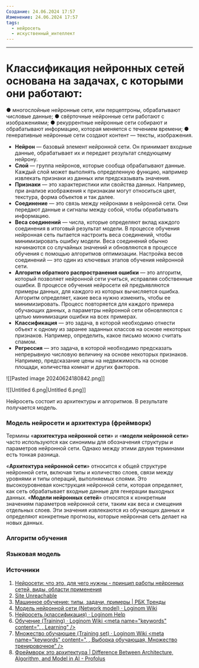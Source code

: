 ```yaml
---
Создание: 24.06.2024 17:57
Изменение: 24.06.2024 17:57
tags:
  - нейросеть
  - искуственный_интеллект
---
```

***

# Классификация нейронных сетей основана на задачах, с которыми они работают:
● многослойные нейронные сети, или перцептроны, обрабатывают числовые данные;
● свёрточные нейронные сети работают с изображениями;
● рекуррентные нейронные сети собирают и обрабатывают информацию, которая меняется с течением времени;
● генеративные нейронные сети создают контент — тексты, изображения.


- **Нейрон** — базовый элемент нейронной сети. Он принимает входные данные, обрабатывает их и передает результат следующему нейрону.  
- **Слой** — группа нейронов, которые сообща обрабатывают данные. Каждый слой может выполнять определенную функцию, например извлекать признаки из данных или предсказывать значения.  
- **Признаки** — это характеристики или свойства данных. Например, при анализе изображения к признакам могут относиться цвет, текстура, форма объектов и так далее.  
- **Соединение** — это связь между нейронами в нейронной сети. Они передают данные и сигналы между собой, чтобы обрабатывать информацию. 
- **Веса соединений** — числа, которые определяют вклад каждого соединения в итоговый результат модели. В процессе обучения нейронная сеть пытается настроить веса соединений, чтобы минимизировать ошибку модели. Веса соединений обычно начинаются со случайных значений и обновляются в процессе обучения с помощью алгоритмов оптимизации. Настройка весов соединений — это один из ключевых этапов обучения нейронной сети.  
- **Алгоритм обратного распространения ошибки** — это алгоритм, который позволяет нейронной сети учиться, исправляя собственные ошибки. В процессе обучения нейросети ей предъявляются примеры данных, для каждого из которых вычисляется ошибка. Алгоритм определяет, какие веса нужно изменить, чтобы ее минимизировать. Процесс повторяется для каждого примера обучающих данных, а параметры нейронной сети обновляются с целью минимизации ошибки на всех примерах.  
- **Классификация** — это задача, в которой необходимо отнести объект к одному из заранее заданных классов на основе некоторых признаков. Например, определить, какое письмо можно считать спамом.  
- **Регрессия** — это задача, в которой необходимо предсказать непрерывную числовую величину на основе некоторых признаков. Например, предсказание цены на недвижимость на основе площади, количества комнат и других факторов.

![[Pasted image 20240624180842.png]]

![[Untitled 6.png|Untitled 6.png]]




Нейросеть состоит из архитектуры и алгоритмов. В результате получается модель.








### Модель нейросети и архитектура (фреймворк)

Термины «**архитектура нейронной сети**» и «**модели нейронной сети**» часто используются как синонимы для обозначения структуры и параметров нейронной сети. Однако между этими двумя терминами есть тонкая разница.

«**Архитектура нейронной сети**» относится к общей структуре нейронной сети, включая типы и количество слоев, связи между уровнями и типы операций, выполняемых слоями. Это высокоуровневая конструкция нейронной сети, которая определяет, как сеть обрабатывает входные данные для генерации выходных данных. «**Модели нейронных сетей**» относятся к конкретным значениям параметров нейронной сети, таким как веса и смещения отдельных слоев. Эти значения извлекаются из обучающих данных и определяют конкретные прогнозы, которые нейронная сеть делает на новых данных.

### Алгоритм обучения



### Языковая модель



### Источники
1. [Нейросети: что это, для чего нужны - принцип работы нейронных сетей, виды, области применения](https://practicum.yandex.ru/blog/chto-takoe-neyronnye-seti/#vidy)
2. [Site Unreachable](https://nplus1.ru/material/2023/04/20/AI-basics)
3. [Машинное обучение: типы, задачи, примеры | РБК Тренды](https://trends.rbc.ru/trends/industry/60c85c599a7947f5776ad409#card_60c85c599a7947f5776ad409_3)
4. [Модель нейронной сети (Network model) · Loginom Wiki](https://wiki.loginom.ru/articles/network-model.html)
5. [Нейросеть (классификация) · Loginom Help](https://help.loginom.ru/userguide/processors/datamining/neural-network-classification.html)
6. [Обучение (Training) · Loginom Wiki \<meta name="keywords" content=", , Learning" /\>](https://wiki.loginom.ru/articles/training.html)
7. [Множество обучающее (Training set) · Loginom Wiki \<meta name="keywords" content=", , Выборка обучающая, Множество тренировочное" /\>](https://wiki.loginom.ru/articles/training-set.html)
8. [Фреймворк это архитектура | Difference Between Architecture, Algorithm, and Model in AI - Profolus](https://www.profolus.com/topics/difference-between-architecture-algorithm-and-model-in-ai/)


